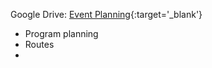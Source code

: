 Google Drive: [Event Planning](https://drive.google.com/drive/folders/1qWYRhxHF_cTOeFAWCs1HA3WNLepQm_am){:target='_blank'}

* Program planning
* Routes
*